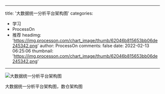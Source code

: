 
---
title: '大数据统一分析平台架构图'
categories: 
 - 学习
 - ProcessOn
 - 推荐
headimg: 'https://img.processon.com/chart_image/thumb/62046b815653bb06de245342.png'
author: ProcessOn
comments: false
date: 2022-02-13 06:25:06
thumbnail: 'https://img.processon.com/chart_image/thumb/62046b815653bb06de245342.png'
---

<div>   
<img class="thumb" alt="大数据统一分析平台架构图" src="https://img.processon.com/chart_image/thumb/62046b815653bb06de245342.png" referrerpolicy="no-referrer">
<p>大数据统一分析平台架构图，数仓架构图</p>  
</div>
            